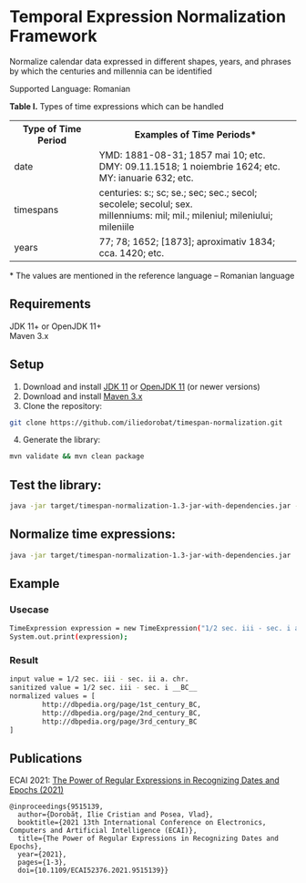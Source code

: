 # Temporal Expression Normalization Framework
Normalize calendar data expressed in different shapes, years, and phrases by which the centuries and millennia can be identified

Supported Language: Romanian

<b>Table I.</b> Types of time expressions which can be handled
<table>
    <tr>
        <th>Type of Time Period</th>
        <th>Examples of Time Periods*</th>
    </tr>
    <tr>
        <td>date</td>
        <td>
            YMD: 1881-08-31; 1857 mai 10; etc.<br/>
            DMY: 09.11.1518; 1 noiembrie 1624; etc.<br/>
            MY: ianuarie 632; etc.
        </td>
    </tr>
    <tr>
        <td>timespans</td>
        <td>
            centuries: s:; sc; se.; sec; sec.; secol; secolele; secolul; sex.<br/>
            millenniums: mil; mil.; mileniul; mileniului; mileniile
        </td>
    </tr>
    <tr>
        <td>years</td>
        <td>77; 78; 1652; [1873]; aproximativ 1834; cca. 1420; etc.</td>
    </tr>
</table>
* The values are mentioned in the reference language – Romanian language

## Requirements
JDK 11+ or OpenJDK 11+<br/>
Maven 3.x

## Setup
1. Download and install [JDK 11](https://www.oracle.com/nl/java/technologies/javase/jdk11-archive-downloads.html) or [OpenJDK 11](https://openjdk.org/install/) (or newer versions)
2. Download and install [Maven 3.x](https://maven.apache.org/install.html)
3. Clone the repository:
```bash
git clone https://github.com/iliedorobat/timespan-normalization.git
```
4. Generate the library:
```bash
mvn validate && mvn clean package
```

## Test the library:
```bash
java -jar target/timespan-normalization-1.3-jar-with-dependencies.jar --expression="1/2 sec. 3 a. chr - sec. 2 p. chr."
```

## Normalize time expressions:
```bash
java -jar target/timespan-normalization-1.3-jar-with-dependencies.jar
```

## Example
### Usecase
```bash
TimeExpression expression = new TimeExpression("1/2 sec. iii - sec. i a. chr.", null);
System.out.print(expression);
```

### Result
```bash
input value = 1/2 sec. iii - sec. ii a. chr.
sanitized value = 1/2 sec. iii - sec. i __BC__
normalized values = [
        http://dbpedia.org/page/1st_century_BC,
        http://dbpedia.org/page/2nd_century_BC,
        http://dbpedia.org/page/3rd_century_BC
]
```

## Publications
ECAI 2021: [The Power of Regular Expressions in Recognizing Dates and Epochs (2021)](https://ieeexplore.ieee.org/document/9515139)
```
@inproceedings{9515139,
  author={Dorobăț, Ilie Cristian and Posea, Vlad},
  booktitle={2021 13th International Conference on Electronics, Computers and Artificial Intelligence (ECAI)}, 
  title={The Power of Regular Expressions in Recognizing Dates and Epochs}, 
  year={2021},
  pages={1-3},
  doi={10.1109/ECAI52376.2021.9515139}}
```
